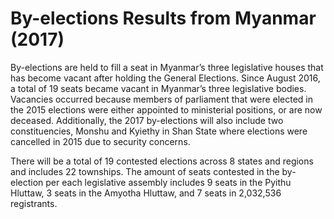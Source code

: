 # By-elections Results from Myanmar (2017)
By-elections are held to fill a seat in Myanmar’s three legislative houses that has become vacant after holding the General Elections. Since August 2016, a total of 19 seats became vacant in Myanmar’s three legislative bodies. Vacancies occurred because members of parliament that were elected in the 2015 elections were either appointed to ministerial positions, or are now deceased. Additionally, the 2017 by-elections will also include two constituencies, Monshu and Kyiethy in Shan State where elections were cancelled in 2015 due to security concerns.

There will be a total of 19 contested elections across 8 states and regions and includes 22 townships. The amount of seats contested in the by-election per each legislative assembly includes 9 seats in the Pyithu Hluttaw, 3 seats in the Amyotha Hluttaw, and 7 seats in 2,032,536 registrants.
